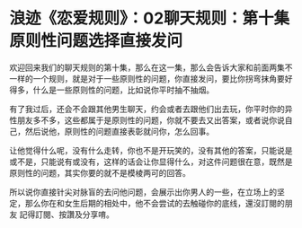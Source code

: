 # 浪迹《恋爱规则》：02聊天规则：第十集原则性问题选择直接发问

欢迎回来我们的聊天规则的第十集，那么在这一集，那么会告诉大家和前面两集不一样的一个规则，就是对于一些原则性的问题，你直接发问，要比你拐弯抹角要好得多，什么是一些原则性的问题，比如说你平时抽不抽烟。

有了我过后，还会不会跟其他男生聊天，约会或者去跟他们出去玩，你平时你的异性朋友多不多，这些都属于是原则性的问题，你就不要去又出答案，或者说你说自己，然后说他，原则性的问题直接表彰就问你，怎么回事。

让他觉得什么呢，没有什么走转，你也不是开玩笑的，没有其他的答案，只能说是或不是，只能说有或没有，这样的话会让你显得什么，对这件问题很在意，既然是原则性的问题，其实你要的就不是模棱两可的回答。

所以说你直接针尖对脉盲的去问他问题，会展示出你男人的一些，在立场上的坚定，那么你在和女生后期的相处中，他不会尝试的去触碰你的底线，還沒訂閱的朋友 記得訂閱、按讚及分享唷。


